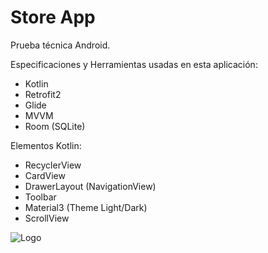 
# Store App

Prueba técnica Android.

Especificaciones y Herramientas usadas en esta aplicación:
- Kotlin
- Retrofit2
- Glide
- MVVM
- Room (SQLite)

Elementos Kotlin:
- RecyclerView
- CardView
- DrawerLayout (NavigationView)
- Toolbar
- Material3 (Theme Light/Dark)
- ScrollView



![Logo](https://ordenaris.com/img/logo.png)


